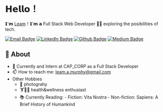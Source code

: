 # 𝗛𝗲𝗹𝗹𝗼！

𝗜'𝗺 [Leam](https://github.com/leammurphy)！𝗜'𝗺 𝗮 Full Stack Web Developer 👨‍💻 exploring the posibilities of tech.

[![Email Badge](https://img.shields.io/badge/-Gmail-c14438?style=flat-square&logo=Gmail&logoColor=white&link=mailto:leam.a.murphy@gmail.com)](mailto:leam.a.murphy@gmail.com) [![LinkedIn Badge](https://img.shields.io/badge/-LinkedIn-0A66C2?style=flat-square&logo=linkedin&logoColor=white&link=https://www.linkedin.com/in/leammurphy/)](https://www.linkedin.com/in/leammurphy/) [![Github Badge](https://img.shields.io/badge/-Github-232323?style=flat-square&logo=Github&logoColor=white&link=https://github.com/leammurphy)](https://github.com/leammurphy) [![Medium Badge](https://img.shields.io/badge/-Medium-000000?style=flat-square&logo=Medium&logoColor=white&link=https://medium.com/@leam.a.murphy)](https://medium.com/@leam.a.murphy)

## 🧐 About

- 🏢 Currently and Intern at CAP_CORP as a Full Stack Developer
- 📫 How to reach me: leam.a.murphy@gmail.com
- Other Hobbies
  - 📸 photograhy
  - 🏋️🧗🧘 health&wellness enthusiast
  - 📚 Currently Reading: - Fiction: Vita Nostra - Non-fiction: Sapiens: A Brief History of Humankind
